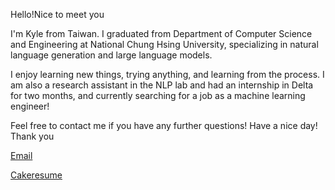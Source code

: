 Hello!Nice to meet you

I'm Kyle from Taiwan. I graduated from Department of Computer Science and Engineering at National Chung Hsing University, specializing in natural language generation and large language models.

I enjoy learning new things, trying anything, and learning from the process. 
I am also a research assistant in the NLP lab and had an internship in Delta for two months, and currently searching for a job as a machine learning engineer!

Feel free to contact me if you have any further questions!
Have a nice day! Thank you

 <a href="mailto:iove22@hotmail.com">Email</a>
 
 <a href="https://www.cakeresume.com/kei-hsieh">Cakeresume</a>
